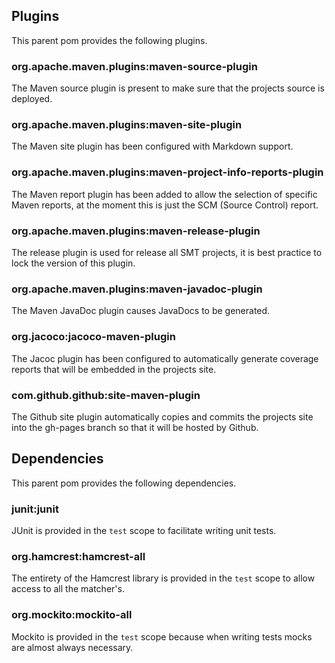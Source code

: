 ## Plugins

This parent pom provides the following plugins.

### org.apache.maven.plugins:maven-source-plugin
The Maven source plugin is present to make sure that the projects source is deployed.

### org.apache.maven.plugins:maven-site-plugin
The Maven site plugin has been configured with Markdown support.

### org.apache.maven.plugins:maven-project-info-reports-plugin
The Maven report plugin has been added to allow the selection of specific Maven reports, at the moment this is just the
SCM (Source Control) report.

### org.apache.maven.plugins:maven-release-plugin
The release plugin is used for release all SMT projects, it is best practice to lock the version of this plugin.

### org.apache.maven.plugins:maven-javadoc-plugin
The Maven JavaDoc plugin causes JavaDocs to be generated.

### org.jacoco:jacoco-maven-plugin
The Jacoc plugin has been configured to automatically generate coverage reports that will be embedded in the projects
site.

### com.github.github:site-maven-plugin
The Github site plugin automatically copies and commits the projects site into the gh-pages branch so that it will be
hosted by Github.

## Dependencies

This parent pom provides the following dependencies.

### junit:junit
JUnit is provided in the `test` scope to facilitate writing unit tests.

### org.hamcrest:hamcrest-all
The entirety of the Hamcrest library is provided in the `test` scope to allow access to all the matcher's.

### org.mockito:mockito-all
Mockito is provided in the `test` scope because when writing tests mocks are almost always necessary.